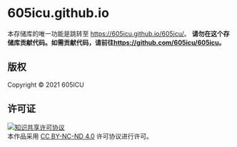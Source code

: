 # 605icu.github.io
本存储库的唯一功能是跳转至 <https://605icu.github.io/605icu/>。
**请勿在这个存储库贡献代码。如需贡献代码，请前往<https://github.com/605icu/605icu>。**
## 版权
Copyright &copy; 2021 605ICU
## 许可证
<a rel="license" href="http://creativecommons.org/licenses/by-nc-nd/4.0/"><img alt="知识共享许可协议" style="border-width:0" src="https://i.creativecommons.org/l/by-nc-nd/4.0/88x31.png" /></a>  
本作品采用 [CC BY-NC-ND 4.0](https://creativecommons.org/licenses/by-nc-nd/4.0/deed.zh-Hans) 许可协议进行许可。
